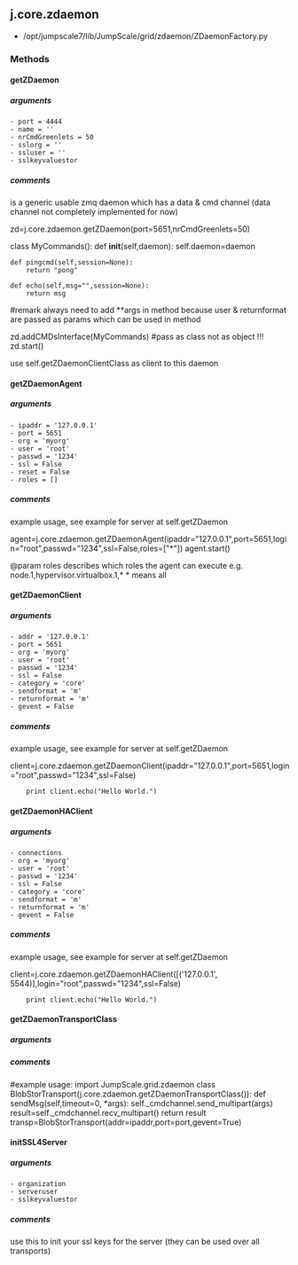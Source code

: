 ## j.core.zdaemon

- /opt/jumpscale7/lib/JumpScale/grid/zdaemon/ZDaemonFactory.py

### Methods

#### getZDaemon 
##### arguments

    - port = 4444
    - name = ''
    - nrCmdGreenlets = 50
    - sslorg = ''
    - ssluser = ''
    - sslkeyvaluestor

##### comments

is a generic usable zmq daemon which has a data & cmd channel (data channel not completely implemented for now)

zd=j.core.zdaemon.getZDaemon(port=5651,nrCmdGreenlets=50)

class MyCommands():
    def __init__(self,daemon):
        self.daemon=daemon

    def pingcmd(self,session=None):
        return "pong"

    def echo(self,msg="",session=None):
        return msg

#remark always need to add **args in method because user & returnformat are passed as params which can 
  be used in method

zd.addCMDsInterface(MyCommands)  #pass as class not as object !!!
zd.start()

use self.getZDaemonClientClass as client to this daemon

#### getZDaemonAgent 
##### arguments

    - ipaddr = '127.0.0.1'
    - port = 5651
    - org = 'myorg'
    - user = 'root'
    - passwd = '1234'
    - ssl = False
    - reset = False
    - roles = []

##### comments

example usage, see example for server at self.getZDaemon

agent=j.core.zdaemon.getZDaemonAgent(ipaddr="127.0.0.1",port=5651,login="root",passwd="1234",ssl=False,roles=["*"])
agent.start()

@param roles describes which roles the agent can execute e.g. node.1,hypervisor.virtualbox.1,*
    * means all

#### getZDaemonClient 
##### arguments

    - addr = '127.0.0.1'
    - port = 5651
    - org = 'myorg'
    - user = 'root'
    - passwd = '1234'
    - ssl = False
    - category = 'core'
    - sendformat = 'm'
    - returnformat = 'm'
    - gevent = False

##### comments

example usage, see example for server at self.getZDaemon

client=j.core.zdaemon.getZDaemonClient(ipaddr="127.0.0.1",port=5651,login="root",passwd="1234",ssl=False)

        print client.echo("Hello World.")

#### getZDaemonHAClient 
##### arguments

    - connections
    - org = 'myorg'
    - user = 'root'
    - passwd = '1234'
    - ssl = False
    - category = 'core'
    - sendformat = 'm'
    - returnformat = 'm'
    - gevent = False

##### comments

example usage, see example for server at self.getZDaemon

client=j.core.zdaemon.getZDaemonHAClient([('127.0.0.1', 5544)],login="root",passwd="1234",ssl=False)

        print client.echo("Hello World.")

#### getZDaemonTransportClass 
##### arguments

##### comments

#example usage:
import JumpScale.grid.zdaemon
class BlobStorTransport(j.core.zdaemon.getZDaemonTransportClass()):
    def sendMsg(self,timeout=0, *args):
        self._cmdchannel.send_multipart(args)
        result=self._cmdchannel.recv_multipart()
        return result
transp=BlobStorTransport(addr=ipaddr,port=port,gevent=True)

#### initSSL4Server 
##### arguments

    - organization
    - serveruser
    - sslkeyvaluestor

##### comments

use this to init your ssl keys for the server (they can be used over all transports)

